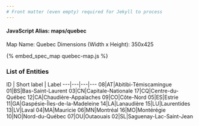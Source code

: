 ```yaml
---
# Front matter (even empty) required for Jekyll to process
---
```


#### JavaScript Alias: maps/quebec

Map Name: Quebec
Dimensions (Width x Height): 350x425



{% embed_spec_map quebec-map.js %}

### List of Entities

ID | Short label | Label
---|---|---|---
08|AT|Abitibi-Témiscamingue
01|BS|Bas-Saint-Laurent
03|CN|Capitale-Nationale
17|CQ|Centre-du-Québec
12|CA|Chaudière-Appalaches
09|CO|Côte-Nord
05|ES|Estrie
11|GA|Gaspésie-Îles-de-la-Madeleine
14|LA|Lanaudière
15|LU|Laurentides
13|LV|Laval
04|MA|Mauricie
06|MN|Montréal
16|MO|Montérégie
10|NO|Nord-du-Québec
07|OU|Outaouais
02|SL|Saguenay-Lac-Saint-Jean

